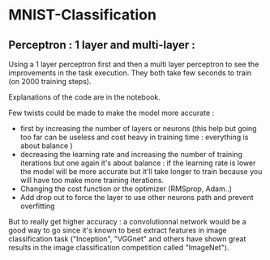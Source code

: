 # MNIST-Classification

## Perceptron : 1 layer and multi-layer :

Using a 1 layer perceptron first and then a multi layer perceptron to see the improvements in the task execution.
They both take few seconds to train (on 2000 training steps).

Explanations of the code are in the notebook.

Few twists could be made to make the model more accurate :
- first by increasing the number of layers or neurons (this help but going too far can be useless and cost heavy in training time : everything is about balance )
- decreasing the learning rate and increasing the number of training iterations but one again it's about balance : if the learning rate is lower the model will be more accurate but it'll take longer to train because you will have too make more training iterations.
- Changing the cost function or the optimizer (RMSprop, Adam..)
- Add drop out to force the layer to use other neurons path and prevent overfitting

But to really get higher accuracy : a convolutionnal network would be a good way to go since it's known to best extract features in image classification task ("Inception", "VGGnet" and others have shown great results in the image classification competition called "ImageNet").




